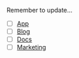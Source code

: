 Remember to update...

- [ ] [App](https://github.com/getsentry/getsentry/blob/master/getsentry/templates/includes/segment.html)
- [ ] [Blog](https://github.com/getsentry/blog/blob/6b61c5b89c44f5ddbbe76ce8861e0a2a8f6242e5/src/_includes/trackers/reload.html)
- [ ] [Docs](https://github.com/getsentry/sentry-docs/blob/5ac5ae51bd91ae27ecc1aa3b4a8feeef97cf22ce/design/templates/layout.html)
- [ ] [Marketing](https://github.com/getsentry/sentry.io/blob/master/src/_assets/js/reload.js)
